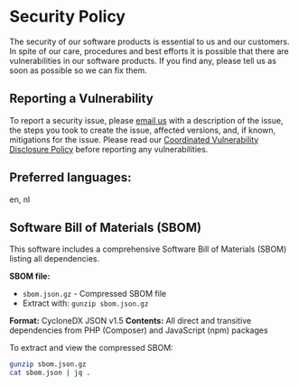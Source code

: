 # Security Policy

The security of our software products is essential to us and our customers. In spite of our care, procedures and best efforts it is possible that there are vulnerabilities in our software products. If you find any, please tell us as soon as possible so we can fix them.

## Reporting a Vulnerability

To report a security issue, please [email us](mailto:security@really-simple-ssl.com) with a description of the issue, the steps you took to create the issue, affected versions, and, if known, mitigations for the issue.
Please read our [Coordinated Vulnerability Disclosure Policy](https://really-simple-ssl.com/coordinated-vulnerability-disclosure-policy/) before reporting any vulnerabilities.

## Preferred languages:
en, nl

## Software Bill of Materials (SBOM)

This software includes a comprehensive Software Bill of Materials (SBOM) listing all dependencies.

**SBOM file:**
- `sbom.json.gz` - Compressed SBOM file
- Extract with: `gunzip sbom.json.gz`

**Format:** CycloneDX JSON v1.5
**Contents:** All direct and transitive dependencies from PHP (Composer) and JavaScript (npm) packages

To extract and view the compressed SBOM:
```bash
gunzip sbom.json.gz
cat sbom.json | jq .
```